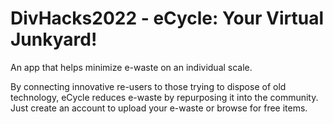 # DivHacks2022 - eCycle: Your Virtual Junkyard!

An app that helps minimize e-waste on an individual scale. 

By connecting innovative re-users to those trying to dispose of old technology, eCycle reduces e-waste by repurposing it into the community.
Just create an account to upload your e-waste or browse for free items.
